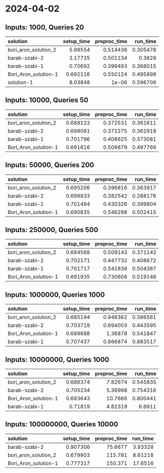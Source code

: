 # 2024-04-02

## Inputs: 1000, Queries 20

| solution             |   setup_time |   preproc_time |   run_time |
|:---------------------|-------------:|---------------:|-----------:|
| bori_aron_solution_2 |     5.98554  |       0.514436 |   0.305478 |
| barab-szabi-2        |     3.17725  |       0.501134 |   0.3628   |
| barab-szabi-1        |     0.70692  |       0.396493 |   0.368015 |
| Bori_Aron_solution-1 |     0.692116 |       0.550124 |   0.495898 |
| solution-1           |     8.03848  |       1e-06    |   0.596706 |

## Inputs: 10000, Queries 50

| solution             |   setup_time |   preproc_time |   run_time |
|:---------------------|-------------:|---------------:|-----------:|
| bori_aron_solution_2 |     0.688123 |       0.372531 |   0.361611 |
| barab-szabi-2        |     0.698081 |       0.371275 |   0.362918 |
| barab-szabi-1        |     0.701796 |       0.408625 |   0.373081 |
| Bori_Aron_solution-1 |     0.691616 |       0.509879 |   0.497766 |

## Inputs: 50000, Queries 200

| solution             |   setup_time |   preproc_time |   run_time |
|:---------------------|-------------:|---------------:|-----------:|
| bori_aron_solution_2 |     0.695206 |       0.396816 |   0.363917 |
| barab-szabi-2        |     0.698833 |       0.382542 |   0.388176 |
| barab-szabi-1        |     0.701484 |       0.430326 |   0.399804 |
| Bori_Aron_solution-1 |     0.690835 |       0.546298 |   0.502415 |

## Inputs: 250000, Queries 500

| solution             |   setup_time |   preproc_time |   run_time |
|:---------------------|-------------:|---------------:|-----------:|
| bori_aron_solution_2 |     0.684568 |       0.509143 |   0.371142 |
| barab-szabi-2        |     0.702171 |       0.447732 |   0.408672 |
| barab-szabi-1        |     0.701717 |       0.542836 |   0.504387 |
| Bori_Aron_solution-1 |     0.691935 |       0.730606 |   0.519148 |

## Inputs: 1000000, Queries 1000

| solution             |   setup_time |   preproc_time |   run_time |
|:---------------------|-------------:|---------------:|-----------:|
| bori_aron_solution_2 |     0.685194 |       0.948362 |   0.386561 |
| barab-szabi-2        |     0.703719 |       0.694003 |   0.443595 |
| Bori_Aron_solution-1 |     0.689688 |       1.36878  |   0.541847 |
| barab-szabi-1        |     0.707437 |       0.866874 |   0.883517 |

## Inputs: 10000000, Queries 1000

| solution             |   setup_time |   preproc_time |   run_time |
|:---------------------|-------------:|---------------:|-----------:|
| bori_aron_solution_2 |     0.686374 |        7.82674 |   0.545835 |
| barab-szabi-2        |     0.705234 |        5.36998 |   0.754316 |
| Bori_Aron_solution-1 |     0.693643 |       10.7666  |   0.800441 |
| barab-szabi-1        |     0.71819  |        4.82319 |   6.6911   |

## Inputs: 100000000, Queries 10000

| solution             |   setup_time |   preproc_time |   run_time |
|:---------------------|-------------:|---------------:|-----------:|
| barab-szabi-2        |     0.907306 |        75.6677 |    3.93328 |
| bori_aron_solution_2 |     0.679903 |       115.781  |    8.61218 |
| Bori_Aron_solution-1 |     0.777317 |       150.371  |   17.6516  |